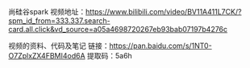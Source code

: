 尚硅谷spark 
视频地址：https://www.bilibili.com/video/BV11A411L7CK/?spm_id_from=333.337.search-card.all.click&vd_source=a05a4698720267eb93bab07197b4276c

视频的资料、代码及笔记
链接：https://pan.baidu.com/s/1NT0-O7ZplxZX4FBMI4od6A
提取码：5a6h